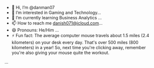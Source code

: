 - 👋 Hi, I’m @danman07
- 👀 I’m interested in Gaming and Technology...
- 🌱 I’m currently learning Business Analytics ...
- 📫 How to reach me danish071@icloud.com...
- 😄 Pronouns: He/Him ...
- ⚡ Fun fact:  The average computer mouse travels about 1.5 miles (2.4 kilometers) on your desk every day.
  That's over 500 miles (800 kilometers) in a year! So, next time you're clicking away, remember you're also giving your mouse quite the workout.





...

<!---
danman07/danman07 is a ✨ special ✨ repository because its `README.md` (this file) appears on your GitHub profile.
You can click the Preview link to take a look at your changes.
--->
